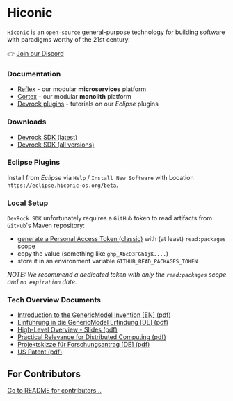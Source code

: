 # Hiconic

`Hiconic` is an `open-source` general-purpose technology for building software with paradigms worthy of the 21st century.

👉 [Join our Discord](https://discord.gg/S4BVrpdAHz)

### Documentation
* [Reflex](https://github.com/hiconic-os/hiconic.platform.reflex/blob/main/README.md) - our modular **microservices** platform
* [Cortex](https://docs.hiconic-os.org/tribefire.cortex.documentation/getting-started-doc/overview.html) - our modular **monolith** platform
* [Devrock plugins](https://eclipse.hiconic-os.org/documentation/com.braintribe.devrock.eclipse/devrock-tutorials/intro.html) - tutorials on our _Eclipse_ plugins


### Downloads
* [Devrock SDK (latest)](https://api.hiconic-os.org/download-sdk.php)
* [Devrock SDK (all versions)](https://github.com/hiconic-os/maven-repo-dev/packages/2008060)


### Eclipse Plugins

Install from _Eclipse_ via `Help` / `Install New Software` with Location `https://eclipse.hiconic-os.org/beta`.

### Local Setup

`DevRock SDK` unfortunately requires a `GitHub` token to read artifacts from `GitHub`'s Maven repository:

* [generate a Personal Access Token (classic)](https://github.com/settings/tokens) with (at least) `read:packages` scope
* copy the value (something like `ghp_AbcD3FGh1jK....`)
* store it in an environment variable `GITHUB_READ_PACKAGES_TOKEN`

_NOTE: We recommend a dedicated token with only the `read:packages` scope and `no expiration` date._


### Tech Overview Documents
* [Introduction to the GenericModel Invention [EN] (pdf)](https://hiconic-os.github.io/web-resources/technical-overview/gm-invention.en.pdf)
* [Einführung in die GenericModel Erfindung [DE] (pdf)](https://hiconic-os.github.io/web-resources/technical-overview/gm-invention.de.pdf)
* [High-Level Overview - Slides (pdf)](https://hiconic-os.github.io/web-resources/technical-overview/hiconic-highlevel-slides.pdf)
* [Practical Relevance for Distributed Computing (pdf)](https://hiconic-os.github.io/web-resources/technical-overview/relevance-for-distributed-computing.pdf)
* [Projektskizze für Forschungsantrag [DE] (pdf)](https://hiconic-os.github.io/web-resources/technical-overview/projektskizze.pdf)
* [US Patent (pdf)](https://patentimages.storage.googleapis.com/fb/43/c3/6a7041491ebdf8/US10095488.pdf)


## For Contributors

 [Go to README for contributors...](https://github.com/hiconic-os/.github/blob/main/profile/README-CONTRIBUTORS.md)